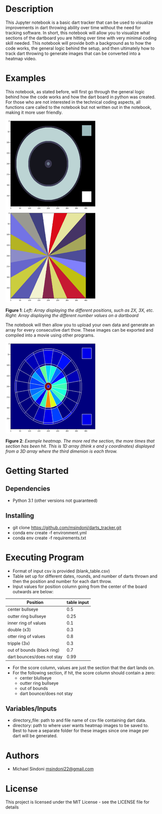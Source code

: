 # Description
This Jupyter notebook is a basic dart tracker that can be used to visualize improvements in dart throwing ability over time without the need for tracking software. In short, this notebook will allow you to visualize what sections of the dartboard you are hitting over time with very minimal coding skill needed. This notebook will provide both a background as to how the code works, the general logic behind the setup, and then ultimately how to track dart throwing to generate images that can be converted into a heatmap video.
# Examples
This notebook, as stated before, will first go through the general logic behind how the code works and how the dart board in python was created. For those who are not interested in the technical coding aspects, all functions care called to the notebook but not written out in the notebook, making it more user friendly.

<img src="darts_images/position_array.jpeg" width="300" height="300"><img src="darts_images/numbervalue_array.jpeg" width="300" height="300">


**Figure 1**: *Left: Array displaying the different positions, such as 2X, 3X, etc. Right: Array displaying the different number values on a dartboard*

The notebook will then allow you to upload your own data and generate an array for every consecutive dart thow. These images can be exported and compiled into a movie using other programs.

<img src="darts_images/heatmap_ex1.jpeg" width="300" height="300">

**Figure 2**: *Example heatmap. The more red the section, the more times that section has been hit. This is 1D array (think x and y coordinates) displayed from a 3D array where the third dimenion is each throw.*

# Getting Started
## Dependencies
- Python 3.1 (other versions not guaranteed)
  
## Installing
- git clone https://github.com/msindoni/darts_tracker.git
- conda env create -f environment.yml
- conda env create -f requirements.txt

# Executing Program
- Format of input csv is provided (blank_table.csv)
- Table set up for different dates, rounds, and number of darts thrown and then the position and number for each dart throw.
- Input values for position column going from the center of the board outwards are below:
  
|Position| table input|
|--------| -----------|
| center bullseye| 0.5|
|outter ring bullseye|0.25|
|inner ring of values| 0.1|
|double (x3)| 0.3|
|otter ring of values|0.8|
|tripple (3x)| 0.3|
|out of bounds (black ring)|0.7|
|dart bounces/does not stay| 0.99|

- For the score column, values are just the section that the dart lands on.
- For the following section, if hit, the score column should contain a zero:
    - center blullseye
    - outter ring bullseye
    - out of bounds
    - dart bounce/does not stay

## Variables/Inputs
- directory_file: path to and file name of csv file containing dart data.
- directory: path to where user wants heatmap images to be saved to. Best to have a separate folder for these images since one image per dart will be generated.

# Authors
- Michael Sindoni msindoni22@gmail.com
# License
This project is licensed under the MIT License - see the LICENSE file for details